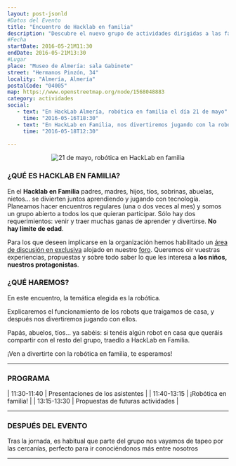 ```yaml
---
layout: post-jsonld
#Datos del Evento
title: "Encuentro de Hacklab en familia"
description: "Descubre el nuevo grupo de actividades dirigidas a las familias creado en HackLab Almería"
#Fecha
startDate: 2016-05-21M11:30
endDate: 2016-05-21M13:30
#Lugar
place: "Museo de Almería: sala Gabinete"
street: "Hermanos Pinzón, 34"
locality: "Almería, Almería"
postalCode: "04005"
map: https://www.openstreetmap.org/node/1568048883
category: actividades
social:
   - text: "En HackLab Almería, robótica en familia el día 21 de mayo"
     time: "2016-05-16T18:30"
   - text: "En HackLab en Familia, nos divertiremos jugando con la robótica el 21 de mayo"
     time: "2016-05-18T12:30"
 
---
```


<p align="center">
  <img src="/recursos/hacklabenfamilia21may.jpg" alt="21 de mayo, robótica en HackLab en familia" />
</p>


### ¿QUÉ ES HACKLAB EN FAMILIA?

En el __Hacklab en Familia__ padres, madres, hijos, tíos, sobrinas, abuelas, nietos...  se divierten juntos aprendiendo y jugando con tecnología. Planeamos hacer encuentros regulares (una o dos veces al mes) y
somos un grupo abierto a todos los que quieran participar. Sólo hay dos requerimientos: venir y traer muchas ganas de aprender y divertirse. __No hay límite de edad__.

Para los que deseen implicarse en la organización hemos habilitado un [área de discusión en exclusiva](http://foro.hacklabalmeria.net/c/EnFamilia) alojado en nuestro [foro](http://foro.hacklabalmeria.net/). 
Queremos oir vuestras experiencias, propuestas y sobre todo saber lo que les interesa a __los niños, nuestros protagonistas__.


### ¿QUÉ HAREMOS?

En este encuentro, la temática elegida es la robótica. 

Explicaremos el funcionamiento de los robots que traigamos de casa, y después nos divertiremos jugando con ellos.

Papás, abuelos, tíos... ya sabéis: si tenéis algún robot en casa que queráis compartir con el resto del grupo, traedlo a HackLab en Familia.

¡Ven a divertirte con la robótica en familia, te esperamos!

---

### PROGRAMA

| 11:30-11:40   | Presentaciones de los asistentes |
| 11:40-13:15   | ¡Robótica en familia! |
| 13:15-13:30   | Propuestas de futuras actividades |

---

### DESPUÉS DEL EVENTO

Tras la jornada, es habitual que parte del grupo nos vayamos de tapeo por las cercanías, perfecto para ir conociéndonos más entre nosotros

---
